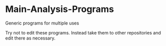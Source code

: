 # Main-Analysis-Programs
Generic programs for multiple uses

Try not to edit these programs. Instead take them to other repositories and edit there as necessary. 
